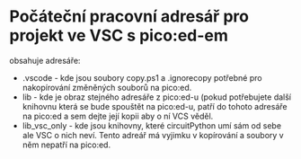 # Počáteční pracovní adresář pro projekt ve VSC s pico:ed-em
obsahuje adresáře: 
- .vscode - kde jsou soubory copy.ps1 a .ignorecopy potřebné pro nakopírování změněných souborů na pico:ed.
- lib - kde je obraz stejného adresáře z pico:ed-u (pokud potřebujete další knihovnu která se bude spouštět na pico:ed-u, patří do tohoto adresáře na pico:ed a sem dejte její kopii aby o ní VCS věděl.
- lib_vsc_only - kde jsou knihovny, které circuitPython umí sám od sebe ale VSC o nich neví. Tento adreář má vyjimku v kopírování a soubory v něm nepatří na pico:ed.
